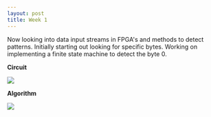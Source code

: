 ```yaml
---
layout: post
title: Week 1
---
```


Now looking into data input streams in FPGA's and methods to detect patterns.  Initially starting out looking for specific bytes.  Working on implementing a finite state machine to detect the byte 0.

<b>Circuit</b>

<img src="https://bmeridet.github.io/images/byte_fsm_circuit.png">

<b>Algorithm</b>

<img src="https://bmeridet.github.io/images/byte_fsm_code.png">
